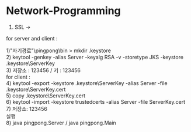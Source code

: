 # Network-Programming

1. SSL ->

for server and client :

1)"자기경로"\pingpong\bin > mkdir .keystore<br>
2) keytool -genkey -alias Server -keyalg RSA -v -storetype JKS -keystore .keystore\ServerKey<br>
3) 저장소 : 123456 / 키 : 123456<br>
for client : <br>
4) keytool -export -keystore .keystore\ServerKey -alias Server -file .keystore\ServerKey.cert<br>
5) copy .keystore\ServerKey.cert<br>
6) keytool -import -keystore trustedcerts -alias Server -file ServerKey.cert<br>
7) 저장소: 123456<br>
실행<br>
8) java pingpong.Server / java pingpong.Main<br>
